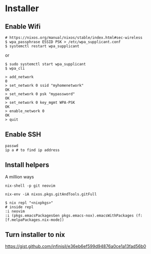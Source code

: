 # Installer

## Enable Wifi
```
# https://nixos.org/manual/nixos/stable/index.html#sec-wireless
$ wpa_passphrase ESSID PSK > /etc/wpa_supplicant.conf
$ systemctl restart wpa_supplicant
```

or
```
$ sudo systemctl start wpa_supplicant
$ wpa_cli

> add_network
0
> set_network 0 ssid "myhomenetwork"
OK
> set_network 0 psk "mypassword"
OK
> set_network 0 key_mgmt WPA-PSK
OK
> enable_network 0
OK
> quit
```

## Enable SSH
```
passwd
ip a # to find ip address
```

## Install helpers
A million ways

```
nix-shell -p git neovim
```

```
nix-env -iA nixos.pkgs.gitAndTools.gitFull
```

```
$ nix repl "<nixpkgs>"
# inside repl
:i neovim
:i (pkgs.emacsPackagesGen pkgs.emacs-nox).emacsWithPackages (f: [f.melpaPackages.nix-mode])
```

## Turn installer to nix

https://gist.github.com/infinisil/e36eb6ef599d94876a0ce1a13fad56b0

